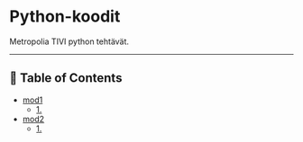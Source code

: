 # Python-koodit

Metropolia TIVI python tehtävät.

---

## 📖 Table of Contents

- [mod1](./mod1/)
  - [1.](./mod1/01_hei_maailma.py)
- [mod2](./mod2/)
  - [1.](./mod2/01_name_input.py)
